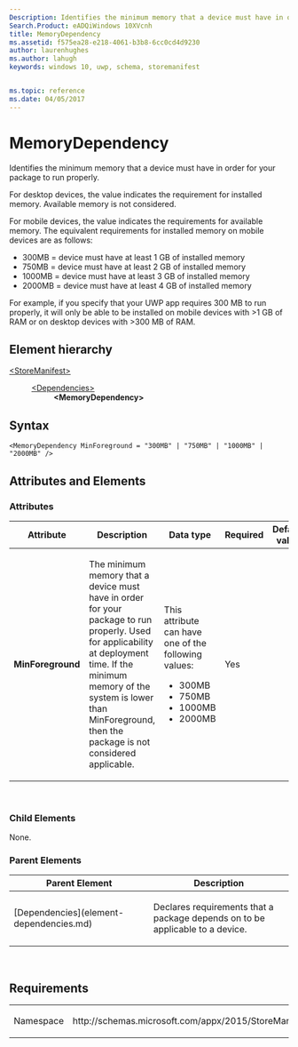 ```yaml
---
Description: Identifies the minimum memory that a device must have in order for your package to run properly.
Search.Product: eADQiWindows 10XVcnh
title: MemoryDependency
ms.assetid: f575ea28-e218-4061-b3b8-6cc0cd4d9230
author: laurenhughes
ms.author: lahugh
keywords: windows 10, uwp, schema, storemanifest


ms.topic: reference
ms.date: 04/05/2017
---
```


# MemoryDependency


Identifies the minimum memory that a device must have in order for your package to run properly.

For desktop devices, the value indicates the requirement for installed memory. Available memory is not considered.

For mobile devices, the value indicates the requirements for available memory. The equivalent requirements for installed memory on mobile devices are as follows:

-   300MB = device must have at least 1 GB of installed memory
-   750MB = device must have at least 2 GB of installed memory
-   1000MB = device must have at least 3 GB of installed memory
-   2000MB = device must have at least 4 GB of installed memory

For example, if you specify that your UWP app requires 300 MB to run properly, it will only be able to be installed on mobile devices with &gt;1 GB of RAM or on desktop devices with &gt;300 MB of RAM.

## Element hierarchy

<dl>
<dt><a href="element-storemanifest.md">&lt;StoreManifest&gt;</a></dt>
<dd>
<dl>
<dt><a href="element-dependencies.md">&lt;Dependencies&gt;</a></dt>
<dd><b>&lt;MemoryDependency&gt;</b></dd>
</dl>
</dd>
</dl>

## Syntax

``` syntax
<MemoryDependency MinForeground = "300MB" | "750MB" | "1000MB" | "2000MB" />
```

## Attributes and Elements


### Attributes

<table>
<colgroup>
<col width="20%" />
<col width="20%" />
<col width="20%" />
<col width="20%" />
<col width="20%" />
</colgroup>
<thead>
<tr class="header">
<th>Attribute</th>
<th>Description</th>
<th>Data type</th>
<th>Required</th>
<th>Default value</th>
</tr>
</thead>
<tbody>
<tr class="odd">
<td><strong>MinForeground</strong></td>
<td><p>The minimum memory that a device must have in order for your package to run properly. Used for applicability at deployment time. If the minimum memory of the system is lower than MinForeground, then the package is not considered applicable.</p></td>
<td><p>This attribute can have one of the following values:</p>
<ul>
<li>300MB</li>
<li>750MB</li>
<li>1000MB</li>
<li>2000MB</li>
</ul></td>
<td>Yes</td>
<td></td>
</tr>
</tbody>
</table>

 

### Child Elements

None.

### Parent Elements

<table>
<colgroup>
<col width="50%" />
<col width="50%" />
</colgroup>
<thead>
<tr class="header">
<th>Parent Element</th>
<th>Description</th>
</tr>
</thead>
<tbody>
<tr class="odd">
<td>[Dependencies](element-dependencies.md)</td>
<td><p>Declares requirements that a package depends on to be applicable to a device.</p></td>
</tr>
</tbody>
</table>

 

## Requirements

<table>
<colgroup>
<col width="50%" />
<col width="50%" />
</colgroup>
<tbody>
<tr class="odd">
<td><p>Namespace</p></td>
<td><p>http://schemas.microsoft.com/appx/2015/StoreManifest</p></td>
</tr>
</tbody>
</table>

 

 



